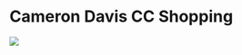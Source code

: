 # Cameron Davis CC Shopping

<img src="https://travis-ci.org/cameronjdavis/cc_shopping.svg?branch=master">
